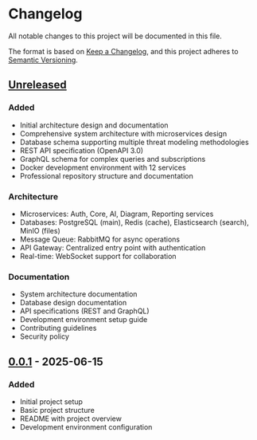 # Changelog

All notable changes to this project will be documented in this file.

The format is based on [Keep a Changelog](https://keepachangelog.com/en/1.0.0/),
and this project adheres to [Semantic Versioning](https://semver.org/spec/v2.0.0.html).

## [Unreleased]

### Added
- Initial architecture design and documentation
- Comprehensive system architecture with microservices design
- Database schema supporting multiple threat modeling methodologies
- REST API specification (OpenAPI 3.0)
- GraphQL schema for complex queries and subscriptions
- Docker development environment with 12 services
- Professional repository structure and documentation

### Architecture
- Microservices: Auth, Core, AI, Diagram, Reporting services
- Databases: PostgreSQL (main), Redis (cache), Elasticsearch (search), MinIO (files)
- Message Queue: RabbitMQ for async operations
- API Gateway: Centralized entry point with authentication
- Real-time: WebSocket support for collaboration

### Documentation
- System architecture documentation
- Database design documentation
- API specifications (REST and GraphQL)
- Development environment setup guide
- Contributing guidelines
- Security policy

## [0.0.1] - 2025-06-15

### Added
- Initial project setup
- Basic project structure
- README with project overview
- Development environment configuration

[Unreleased]: https://github.com/anubissbe/threat-modeling-platform/compare/v0.0.1...HEAD
[0.0.1]: https://github.com/anubissbe/threat-modeling-platform/releases/tag/v0.0.1